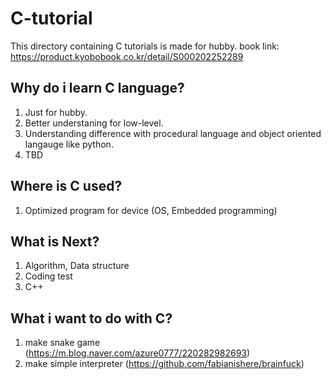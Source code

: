 # C-tutorial

This directory containing C tutorials is made for hubby.
book link: https://product.kyobobook.co.kr/detail/S000202252289


## Why do i learn C language?   
1. Just for hubby.
2. Better understaning for low-level.
3. Understanding difference with procedural language and object oriented langauge like python.
4. TBD

## Where is C used?
1. Optimized program for device (OS, Embedded programming)

## What is Next?
1. Algorithm, Data structure
2. Coding test
3. C++

## What i want to do with C?
1. make snake game (https://m.blog.naver.com/azure0777/220282982693)
2. make simple interpreter (https://github.com/fabianishere/brainfuck)
